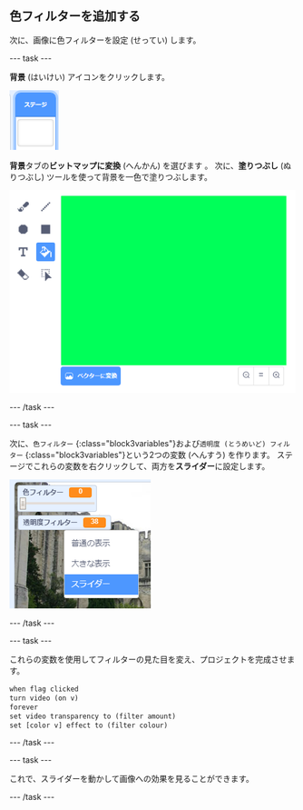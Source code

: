 ## 色フィルターを追加する

次に、画像に色フィルターを設定 (せってい) します。

--- task ---

**背景** (はいけい) アイコンをクリックします。

![ステージアイコンを表す画像](images/stage.png)

**背景**タブの**ビットマップに変換** (へんかん) を選びます 。 次に、**塗りつぶし** (ぬりつぶし) ツールを使って背景を一色で塗りつぶします。

![ステージの背景が塗りつぶされた画像](images/paint-bucket.png)

--- /task ---

--- task ---

次に、`色フィルター` {:class="block3variables"}および`透明度 (とうめいど) フィルター` {:class="block3variables"}という2つの変数 (へんすう) を作ります。 ステージでこれらの変数を右クリックして、両方を**スライダー**に設定します。

![スライダーに変更された変数を表す画像](images/sliders.png)

--- /task ---

--- task ---

これらの変数を使用してフィルターの見た目を変え、プロジェクトを完成させます。

```blocks3
when flag clicked
turn video (on v)
forever
set video transparency to (filter amount)
set [color v] effect to (filter colour)
```

--- /task ---

--- task ---

これで、スライダーを動かして画像への効果を見ることができます。

--- /task ---




